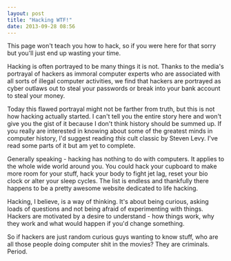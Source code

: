 ```yaml
---
layout: post
title: "Hacking WTF!"
date: 2013-09-28 08:56
---
```


This page won't teach you how to hack, so if you were here for that sorry but you'll just end up wasting your time.

Hacking is often portrayed to be many things it is not. Thanks to the media's portrayal of hackers as immoral computer experts who are associated with all sorts of illegal computer activities, we find that hackers are portrayed as cyber outlaws out to steal your passwords or break into your bank account to steal your money.

<!-- more -->

Today this flawed portrayal might not be farther from truth, but this is not how hacking actually started. I can't tell you the entire story here and won't give you the gist of it because I don't think history should be summed up. If you really are interested in knowing about some of the greatest minds in computer history, I'd suggest reading *this* cult classic by Steven Levy. I've read some parts of it but am yet to complete.

Generally speaking - hacking has nothing to do with computers. It applies to the whole wide world around you. You could hack your cupboard to make more room for your stuff, hack your body to fight jet lag, reset your bio clock or alter your sleep cycles. The list is endless and thankfully there happens to be a pretty awesome website dedicated to life hacking.

Hacking, I believe, is a way of thinking. It's about being curious, asking loads of questions and not being afraid of experimenting with things. Hackers are motivated by a desire to understand - how things work, why they work and what would happen if you'd change something.

So if hackers are just random curious guys wanting to know stuff, who are all those people doing computer shit in the movies? They are criminals. Period.

